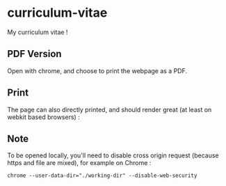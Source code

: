 # curriculum-vitae
My curriculum vitae !

## PDF Version
Open with chrome, and choose to print the webpage as a PDF.

## Print
The page can also directly printed, and should render great (at least on webkit based browsers) :

## Note
To be opened locally, you'll need to disable cross origin request (because https and file are mixed), for example on Chrome :

```
chrome --user-data-dir="./working-dir" --disable-web-security
```
